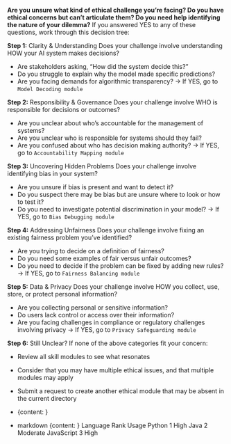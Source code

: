 **Are you unsure what kind of ethical challenge you’re facing? Do you have ethical concerns but can’t articulate them? Do you need help identifying the nature of your dilemma?**
If you answered YES to any of these questions, work through this decision tree:

**Step 1:** Clarity & Understanding
Does your challenge involve understanding HOW your AI system makes decisions?
-	Are stakeholders asking, “How did the system decide this?”
-	Do you struggle to explain why the model made specific predictions?
-	Are you facing demands for algorithmic transparency?
→ If YES, go to `Model Decoding module`

**Step 2:** Responsibility & Governance
Does your challenge involve WHO is responsible for decisions or outcomes?
-	Are you unclear about who’s accountable for the management of systems?
-	Are you unclear who is responsible for systems should they fail?
-	Are you confused about who has decision making authority?
→ If YES, go to `Accountability Mapping module`

**Step 3:** Uncovering Hidden Problems
Does your challenge involve identifying bias in your system?
-	Are you unsure if bias is present and want to detect it?
-	Do you suspect there may be bias but are unsure where to look or how to test it?
-	Do you need to investigate potential discrimination in your model?
→ If YES, go to `Bias Debugging module`

**Step 4:** Addressing Unfairness
Does your challenge involve fixing an existing fairness problem you’ve identified?
-	Are you trying to decide on a definition of fairness?
-	Do you need some examples of fair versus unfair outcomes?
-	Do you need to decide if the problem can be fixed by adding new rules? 
→ If YES, go to `Fairness Balancing module`

**Step 5:** Data & Privacy
Does your challenge involve HOW you collect, use, store, or protect personal information?
-	Are you collecting personal or sensitive information?
-	Do users lack control or access over their information?
-	Are you facing challenges in compliance or regulatory challenges involving privacy
→ If YES, go to `Privacy Safeguarding module`

**Step 6:** Still Unclear?
If none of the above categories fit your concern:
-	Review all skill modules to see what resonates
-	Consider that you may have multiple ethical issues, and that multiple modules may apply
-	Submit a request to create another ethical module that may be absent in the current directory

-	{content: }
-	markdown
{content: }
Language	Rank	Usage
Python	1	High
Java	2	Moderate
JavaScript	3	High
